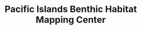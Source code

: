 ---
schema: default
title: Pacific Islands Benthic Habitat Mapping Center
description: >-
  The Pacific Islands Benthic Habitat Mapping Center (PIBHMC) is tasked with the
  delineation of the benthic habitat of coral reef ecosystems throughout the
  U.S. Pacific Islands, including the Hawaiian and Mariana archipelagos,
  American Samoa and the remote, U.S.-affiliated islands such as Johnston and
  Palmyra Atolls.
logo: 'http://www.soest.hawaii.edu/pibhmc/images/pibhmc_logo.jpg'
---